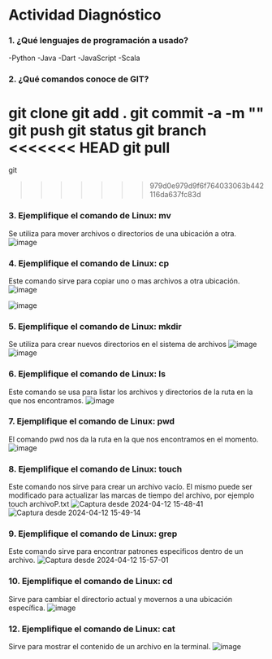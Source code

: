 # Actividad Diagnóstico


### 1. ¿Qué lenguajes de programación a usado?
-Python
-Java
-Dart
-JavaScript
-Scala

### 2. ¿Qué comandos conoce de GIT?
git clone
git add .
git commit -a -m ""
git push
git status
git branch
<<<<<<< HEAD
git pull
=======
git
>>>>>>> 979d0e979d9f6f764033063b442116da637fc83d

### 3. Ejemplifique el comando de Linux: mv
Se utiliza para mover archivos o directorios de una ubicación a otra.
![image](https://github.com/PlataformasWeb-P-AA2024/actividad-diagnostico-josebenitez21/assets/92813843/474138f5-2cc7-4612-a6a2-6f105f81f6c4)

### 4. Ejemplifique el comando de Linux: cp
Este comando sirve para copiar uno o mas archivos a otra ubicación.
![image](https://github.com/PlataformasWeb-P-AA2024/actividad-diagnostico-josebenitez21/assets/92813843/92e419fc-2073-477d-bd1c-a859eb0f3d24)

![image](https://github.com/PlataformasWeb-P-AA2024/actividad-diagnostico-josebenitez21/assets/92813843/b13c52ec-e2bb-45e7-ab00-e4818f1957b7)

### 5. Ejemplifique el comando de Linux: mkdir
Se utiliza para crear nuevos directorios en el sistema de archivos
![image](https://github.com/PlataformasWeb-P-AA2024/actividad-diagnostico-josebenitez21/assets/92813843/74059fe0-9016-4b50-a4c5-3a7459a3ae18)
![image](https://github.com/PlataformasWeb-P-AA2024/actividad-diagnostico-josebenitez21/assets/92813843/60b0b348-e95c-4764-8847-8e9e87f5829d)


### 6. Ejemplifique el comando de Linux: ls
Este comando se usa para listar los archivos y directorios de la ruta en la que nos encontramos.
![image](https://github.com/PlataformasWeb-P-AA2024/actividad-diagnostico-josebenitez21/assets/92813843/a538b328-8b77-4101-9c3b-336bcfb896fa)

### 7. Ejemplifique el comando de Linux: pwd
El comando pwd nos da la ruta en la que nos encontramos en el momento.
![image](https://github.com/PlataformasWeb-P-AA2024/actividad-diagnostico-josebenitez21/assets/92813843/f031141d-2174-400a-b6fb-8c95aee3727a)

### 8. Ejemplifique el comando de Linux: touch
Este comando nos sirve para crear un archivo vacío. El mismo puede ser modificado para actualizar las marcas de tiempo del archivo, por ejemplo touch archivoP.txt
![Captura desde 2024-04-12 15-48-41](https://github.com/PlataformasWeb-P-AA2024/actividad-diagnostico-josebenitez21/assets/92813843/a34a0c94-b110-42b8-a301-1eb57037cb37)
![Captura desde 2024-04-12 15-49-14](https://github.com/PlataformasWeb-P-AA2024/actividad-diagnostico-josebenitez21/assets/92813843/459a89ec-01f1-4a46-ace7-3c5f03d5beb1)

### 9. Ejemplifique el comando de Linux: grep
Este comando sirve para encontrar patrones especificos dentro de un archivo.
![Captura desde 2024-04-12 15-57-01](https://github.com/PlataformasWeb-P-AA2024/actividad-diagnostico-josebenitez21/assets/92813843/d1a519b4-56d4-4508-858f-6051e4e72b88)


### 10. Ejemplifique el comando de Linux: cd
Sirve para cambiar el directorio actual y movernos a una ubicación específica.
![image](https://github.com/PlataformasWeb-P-AA2024/actividad-diagnostico-josebenitez21/assets/92813843/8c494993-ae22-49f5-8c05-91b4f1c016cb)


### 12. Ejemplifique el comando de Linux: cat
Sirve para mostrar el contenido de un archivo en la terminal. 
![image](https://github.com/PlataformasWeb-P-AA2024/actividad-diagnostico-josebenitez21/assets/92813843/ef03e36e-6166-4166-946d-9c1214100ab4)

